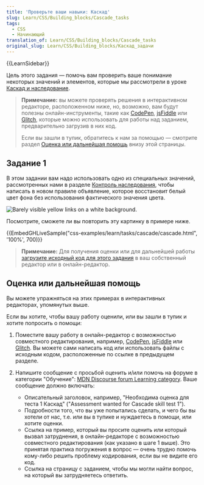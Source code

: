 ```yaml
---
title: 'Проверьте ваши навыки: Каскад'
slug: Learn/CSS/Building_blocks/Cascade_tasks
tags:
  - CSS
  - Начинающий
translation_of: Learn/CSS/Building_blocks/Cascade_tasks
original_slug: Learn/CSS/Building_blocks/Каскад_задачи
---
```


{{LearnSidebar}}

Цель этого задания — помочь вам проверить ваше понимание некоторых значений и элементов, которые мы рассмотрели в уроке [Каскад и наследование](/ru/docs/Learn/CSS/Building_blocks/Cascade_and_inheritance).

> **Примечание:** вы можете проверять решения в интерактивном редакторе, расположенном ниже, но, возможно, вам будут полезны онлайн-инструменты, такие как [CodePen](https://codepen.io/), [jsFiddle](https://jsfiddle.net/) или [Glitch](https://glitch.com/), которые можно использовать для работы над заданием, предварительно загрузив в них код.
>
> Если вы зашли в тупик, обратитесь к нам за помощью — смотрите раздел [Оценка или дальнейшая помощь](#оценка_или_дальнейшая_помощь) внизу этой страницы.

## Задание 1

В этом задании вам надо использовать одно из специальных значений, рассмотренных нами в разделе [Контроль наследования](/ru/docs/Learn/CSS/Building_blocks/Cascade_and_inheritance#%D0%9A%D0%BE%D0%BD%D1%82%D1%80%D0%BE%D0%BB%D1%8C_%D0%BD%D0%B0%D1%81%D0%BB%D0%B5%D0%B4%D0%BE%D0%B2%D0%B0%D0%BD%D0%B8%D1%8F), чтобы написать в новом правиле объявление, которое восстановит белый цвет фона без использования фактического значения цвета.

![Barely visible yellow links on a white background.](mdn-cascade.png)

Посмотрите, сможете ли вы повторить эту картинку в примере ниже.

{{EmbedGHLiveSample("css-examples/learn/tasks/cascade/cascade.html", '100%', 700)}}

> **Примечание:** Для получения оценки или для дальнейшей работы [загрузите исходный код для этого задания](https://github.com/mdn/css-examples/blob/master/learn/tasks/cascade/cascade-download.html) в ваш собственный редактор или в онлайн-редактор.

## Оценка или дальнейшая помощь

Вы можете упражняться на этих примерах в интерактивных редакторах, упомянутых выше.

Если вы хотите, чтобы вашу работу оценили, или вы зашли в тупик и хотите попросить о помощи:

1. Поместите вашу работу в онлайн-редактор с возможностью совместного редактирования, например, [CodePen](https://codepen.io/), [jsFiddle](https://jsfiddle.net/) или [Glitch](https://glitch.com/). Вы можете сами написать код или использовать файлы с исходным кодом, расположенные по ссылке в предыдущем разделе.
2. Напишите сообщение с просьбой оценить и/или помочь на форуме в категории "Обучение": [MDN Discourse forum Learning category](https://discourse.mozilla.org/c/mdn/learn). Ваше сообщение должно включать:

    - Описательный заголовок, например, "Необходима оценка для теста 1 Каскад" ("Assessment wanted for Cascade skill test 1").
    - Подробности того, что вы уже попытались сделать, и чего бы вы хотели от нас, т.е. или вы в тупике и нуждаетесь в помощи, или хотите оценки.
    - Ссылка на пример, который вы просите оценить или который вызвал затруднения, в онлайн-редакторе с возможностью совместного редактирования (как указано в шаге 1 выше). Это принятая практика погружения в вопрос — очень трудно помочь кому-либо решить проблему кодирования, если вы не видите его код.
    - Ссылка на страницу с заданием, чтобы мы могли найти вопрос, на который вы затрудняетесь ответить.
